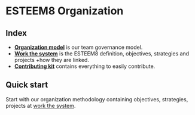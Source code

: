 # ESTEEM8 Organization

## Index

* **[Organization model](https://github.com/esteem8app/esteem8app.github.io/blob/master/docs/organization-model.md)** is our team governance model.
* **[Work the system](https://github.com/esteem8app/esteem8app.github.io/tree/master/docs/work-the-system)** is the ESTEEM8 definition, objectives, strategies and projects +how they are linked.
* **[Contributing kit](https://github.com/esteem8app/esteem8app.github.io/tree/master/docs/contributing-kit)** contains everything to easily contribute.

## Quick start

Start with our organization methodology containing objectives, strategies, projects at [work the system](https://github.com/esteem8app/esteem8app.github.io/tree/master/docs/work-the-system).
